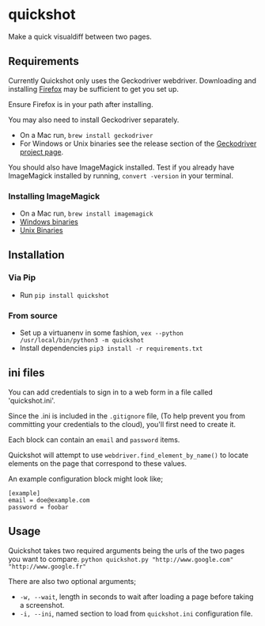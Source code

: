 # quickshot
Make a quick visualdiff between two pages.


## Requirements
Currently Quickshot only uses the Geckodriver webdriver.
Downloading and installing [Firefox](https://www.mozilla.org/en-US/firefox/new/) may be sufficient to get you set up.

Ensure Firefox is in your path after installing.

You may also need to install Geckodriver separately.
- On a Mac run, `brew install geckodriver`
- For Windows or Unix binaries see the release section of the [Geckodriver project page](https://github.com/mozilla/geckodriver).

You should also have ImageMagick installed.
Test if you already have ImageMagick installed by running, `convert -version` in your terminal.

### Installing ImageMagick
- On a Mac run, `brew install imagemagick`
- [Windows binaries](https://imagemagick.org/script/download.php#windows)
- [Unix Binaries](https://imagemagick.org/script/download.php#unix)


## Installation
### Via Pip
- Run `pip install quickshot`

### From source
- Set up a virtuanenv in some fashion, `vex --python /usr/local/bin/python3 -m quickshot`
- Install dependencies `pip3 install -r requirements.txt`


## ini files
You can add credentials to sign in to a web form in a file called 'quickshot.ini'.

Since the .ini is included in the `.gitignore` file, (To help prevent you from committing your credentials to the cloud), you'll first need to create it.

Each block can contain an `email` and `password` items.

Quickshot will attempt to use `webdriver.find_element_by_name()` to locate elements on the page that correspond to these values.

An example configuration block might look like;
```
[example]
email = doe@example.com
password = foobar
```


## Usage
Quickshot takes two required arguments being the urls of the two pages you want to compare.
```python quickshot.py "http://www.google.com" "http://www.google.fr"```

There are also two optional arguments;
- `-w, --wait`, length in seconds to wait after loading a page before taking a screenshot.
- `-i, --ini`, named section to load from `quickshot.ini` configuration file.
